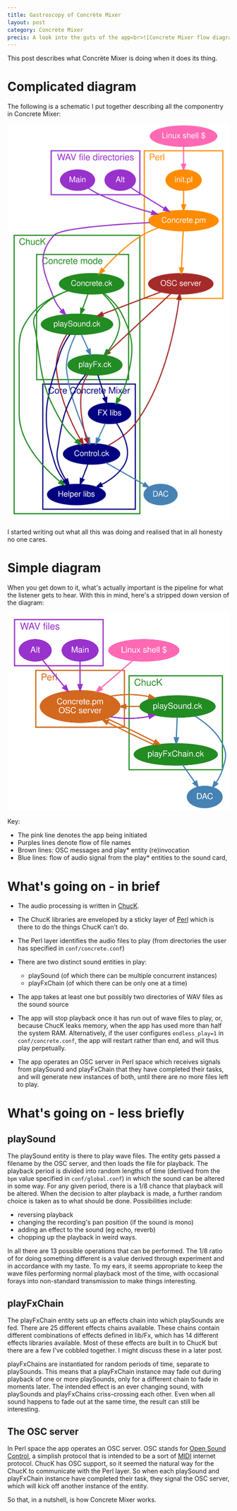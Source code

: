 ```yaml
---
title: Gastroscopy of Concrète Mixer
layout: post
category: Concrète Mixer
precis: A look into the guts of the app<br>![Concrete Mixer flow diagram simplified](/img/cm-schematic-sensible.svg)
---
```


This post describes what Concrète Mixer is doing when it does its thing.

# Complicated diagram

The following is a schematic I put together describing all the componentry in Concrete Mixer:

![Concrete Mixer flow diagram](/img/cm-schematic.svg)

I started writing out what all this was doing and realised that in all honesty no one cares.

# Simple diagram

When you get down to it, what's actually important is the pipeline for what the listener gets to hear. With this in mind, here's a stripped down version of the diagram:

![Concrete Mixer flow diagram simplified](/img/cm-schematic-sensible.svg)

Key:

* The pink line denotes the app being initiated
* Purples lines denote flow of file names
* Brown lines: OSC messages and play* entity (re)invocation
* Blue lines: flow of audio signal from the play* entities to the sound card,

# What's going on - in brief

* The audio processing is written in [ChucK](http://chuck.cs.princeton.edu/).
* The ChucK libraries are enveloped by a sticky layer of [Perl](https://www.perl.org) which is there to do the things ChucK can't do.
* The Perl layer identifies the audio files to play (from directories the user has specified in `conf/concrete.conf`)
* There are two distinct sound entities in play:
    * playSound (of which there can be multiple concurrent instances)
    * playFxChain (of which there can be only one at a time)

* The app takes at least one but possibly two directories of WAV files as the sound source
* The app will stop playback once it has run out of wave files to play, or, because ChucK leaks memory, when the app has used more than half the system RAM. Alternatively, if the user configures `endless_play=1` in `conf/concrete.conf`, the app will restart rather than end, and will thus play perpetually.
* The app operates an OSC server in Perl space which receives signals from playSound and playFxChain that they have completed their tasks, and will generate new instances of both, until there are no more files left to play.

# What's going on - less briefly

## playSound

The playSound entity is there to play wave files. The entity gets passed a filename by the OSC server, and then loads the file for playback. The playback period is divided into random lengths of time (dertived from the `bpm` value specified in `conf/global.conf`) in which the sound can be altered in some way. For any given period, there is a 1/8 chance that playback will be altered. When the decision to alter playback is made, a further random choice is taken as to what should be done. Possibilities include:

* reversing playback
* changing the recording's pan position (if the sound is mono)
* adding an effect to the sound (eg echo, reverb)
* chopping up the playback in weird ways.

In all there are 13 possible operations that can be performed. The 1/8 ratio of for doing something different is a value derived through experiment and in accordance with my taste. To my ears, it seems appropriate to keep the wave files performing normal playback most of the time, with occasional forays into non-standard transmission to make things interesting.

## playFxChain

The playFxChain entity sets up an effects chain into which playSounds are fed. There are 25 different effects chains available. These chains contain different combinations of effects defined in lib/Fx, which has 14 different effects libraries available. Most of these effects are built in to ChucK but there are a few I've cobbled together. I might discuss these in a later post.

playFxChains are instantiated for random periods of time, separate to playSounds. This means that a playFxChain instance may fade out during playback of one or more playSounds, only for a different chain to fade in moments later. The intended effect is an ever changing sound, with playSounds and playFxChains criss-crossing each other. Even when all sound happens to fade out at the same time, the result can still be interesting.

## The OSC server

In Perl space the app operates an OSC server. OSC stands for [Open Sound Control](https://en.wikipedia.org/wiki/Open_Sound_Control), a simplish protocol that is intended to be a sort of [MIDI](https://en.wikipedia.org/wiki/MIDI) internet protocol. ChucK has OSC support, so it seemed the natural way for the ChucK to communicate with the Perl layer. So when each playSound and playFxChain instance have completed their task, they signal the OSC server, which will kick off another instance of the entity.


So that, in a nutshell, is how Concrete Mixer works.

